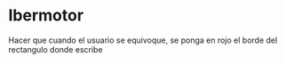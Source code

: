 # Ibermotor
Hacer que cuando el usuario se equivoque, se ponga en rojo el borde del rectangulo donde escribe
